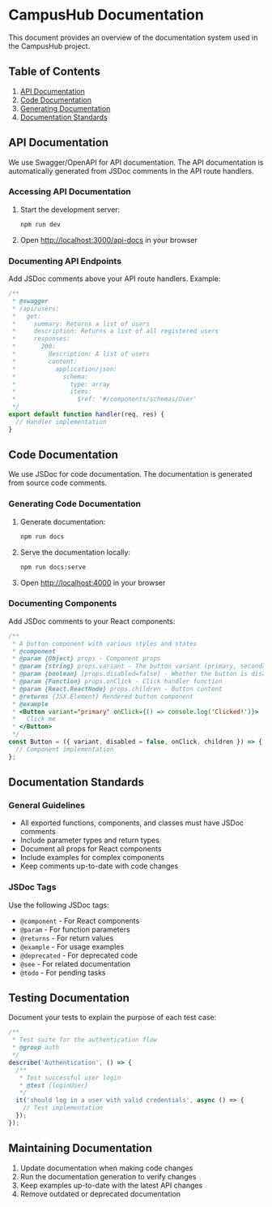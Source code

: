 # CampusHub Documentation

This document provides an overview of the documentation system used in the CampusHub project.

## Table of Contents

1. [API Documentation](#api-documentation)
2. [Code Documentation](#code-documentation)
3. [Generating Documentation](#generating-documentation)
4. [Documentation Standards](#documentation-standards)

## API Documentation

We use Swagger/OpenAPI for API documentation. The API documentation is automatically generated from JSDoc comments in the API route handlers.

### Accessing API Documentation

1. Start the development server:
   ```bash
   npm run dev
   ```
2. Open [http://localhost:3000/api-docs](http://localhost:3000/api-docs) in your browser

### Documenting API Endpoints

Add JSDoc comments above your API route handlers. Example:

```typescript
/**
 * @swagger
 * /api/users:
 *   get:
 *     summary: Returns a list of users
 *     description: Returns a list of all registered users
 *     responses:
 *       200:
 *         description: A list of users
 *         content:
 *           application/json:
 *             schema:
 *               type: array
 *               items:
 *                 $ref: '#/components/schemas/User'
 */
export default function handler(req, res) {
  // Handler implementation
}
```

## Code Documentation

We use JSDoc for code documentation. The documentation is generated from source code comments.

### Generating Code Documentation

1. Generate documentation:
   ```bash
   npm run docs
   ```
2. Serve the documentation locally:
   ```bash
   npm run docs:serve
   ```
3. Open [http://localhost:4000](http://localhost:4000) in your browser

### Documenting Components

Add JSDoc comments to your React components:

```typescript
/**
 * A button component with various styles and states
 * @component
 * @param {Object} props - Component props
 * @param {string} props.variant - The button variant (primary, secondary, danger)
 * @param {boolean} [props.disabled=false] - Whether the button is disabled
 * @param {Function} props.onClick - Click handler function
 * @param {React.ReactNode} props.children - Button content
 * @returns {JSX.Element} Rendered button component
 * @example
 * <Button variant="primary" onClick={() => console.log('Clicked!')}>
 *   Click me
 * </Button>
 */
const Button = ({ variant, disabled = false, onClick, children }) => {
  // Component implementation
};
```

## Documentation Standards

### General Guidelines

- All exported functions, components, and classes must have JSDoc comments
- Include parameter types and return types
- Document all props for React components
- Include examples for complex components
- Keep comments up-to-date with code changes

### JSDoc Tags

Use the following JSDoc tags:

- `@component` - For React components
- `@param` - For function parameters
- `@returns` - For return values
- `@example` - For usage examples
- `@deprecated` - For deprecated code
- `@see` - For related documentation
- `@todo` - For pending tasks

## Testing Documentation

Document your tests to explain the purpose of each test case:

```typescript
/**
 * Test suite for the authentication flow
 * @group auth
 */
describe('Authentication', () => {
  /**
   * Test successful user login
   * @test {loginUser}
   */
  it('should log in a user with valid credentials', async () => {
    // Test implementation
  });
});
```

## Maintaining Documentation

1. Update documentation when making code changes
2. Run the documentation generation to verify changes
3. Keep examples up-to-date with the latest API changes
4. Remove outdated or deprecated documentation
